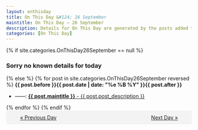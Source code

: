 ```yaml
---
layout: onthisday
title: On This Day &#124; 26 September
maintitle: On This Day — 26 September
description: Details for On This Day are generated by the posts added to the website so the content is subject to changes/updates over time.
categories: [On This Day]
---
```


{% if site.categories.OnThisDay26September == null %}
<h3>Sorry no known details for today</h3>
{% else %}
{% for post in site.categories.OnThisDay26September reversed %}
<strong>{{ post.before }}{{ post.date | date: "%e %B %Y" }}{{ post.after }}</strong>
<ul>
<li> ——: <a class="{{ post.class }}" href="{{ post.url }}"><strong>{{ post.maintitle }}</strong> - {{ post.post_description }}</a></li>
</ul>
{% endfor %}
{% endif %}
<br />
<div style="background-color: #f3f3f3; padding: 10px; border-radius: 5px; text-align: center; display: flex; justify-content: space-evenly;">
<a href="/onthisday/09/09-25">« Previous Day</a>
<span style="visibility:hidden;">[ Visit Leap Year February 29 ]</span>
<a href="/onthisday/09/09-27">Next Day »</a>
</div>

